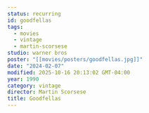 ```yaml
---
status: recurring
id: goodfellas
tags:
  - movies
  - vintage
  - martin-scorsese
studio: warner bros
poster: "[[movies/posters/goodfellas.jpg]]"
date: "2024-02-07"
modified: 2025-10-16 20:13:02 GMT-04:00
year: 1990
category: vintage
director: Martin Scorsese
title: Goodfellas
---
```

